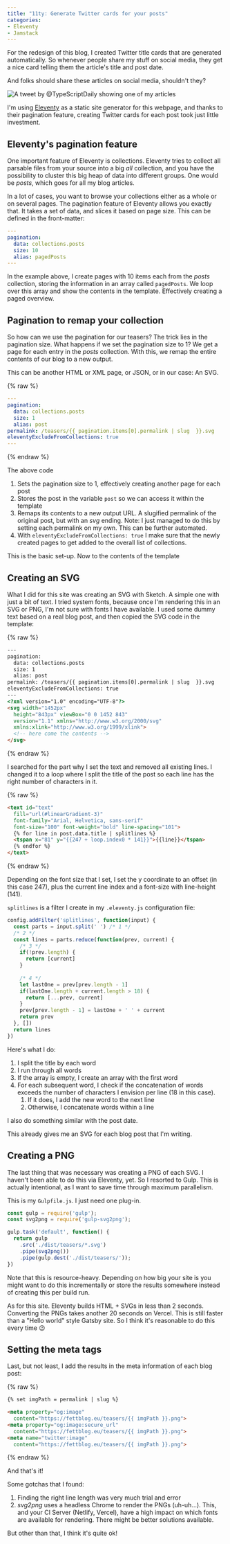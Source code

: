 ```yaml
---
title: "11ty: Generate Twitter cards for your posts"
categories:
- Eleventy
- Jamstack
---
```


For the redesign of this blog, I created Twitter title cards that are generated automatically. So whenever people share my stuff on social media, they get a nice card telling them the article's title and post date.

And folks should share these articles on social media, shouldn't they? 

![A tweet by @TypeScriptDaily showing one of my articles](/wp-content/uploads/2020/titlecard-demo.jpg)


I'm using [Eleventy](https://11ty.dev) as a static site generator for this webpage, and thanks to their pagination feature, creating Twitter cards for each post took just little investment.

## Eleventy's pagination feature

One important feature of Eleventy is collections. Eleventy tries to collect all parsable files from your source into a big *all* collection, and you have the possibility to cluster this big heap of data into different groups. One would be *posts*, which goes for all my blog articles. 

In a lot of cases, you want to browse your collections either as a whole or on several pages. The pagination feature of Eleventy allows you exactly that. It takes a set of data, and slices it based on page size. This can be defined in the front-matter:

```yaml
---
pagination:
  data: collections.posts
  size: 10
  alias: pagedPosts
---
```

In the example above, I create pages with 10 items each from the *posts* collection, storing the information in an array called `pagedPosts`. We loop over this array and show the contents in the template. Effectively creating a paged overview.

## Pagination to remap your collection

So how can we use the pagination for our teasers? The trick lies in the pagination size. What happens if we set the pagination size to 1? We get a page for each entry in the *posts* collection. With this, we remap the entire contents of our blog to a new output. 

This can be another HTML or XML page, or JSON, or in our case: An SVG.

{% raw %}
```yaml
---
pagination:
  data: collections.posts
  size: 1
  alias: post
permalink: /teasers/{{ pagination.items[0].permalink | slug  }}.svg
eleventyExcludeFromCollections: true
---
```
{% endraw %}

The above code

1. Sets the pagination size to 1, effectively creating another page for each post
2. Stores the post in the variable `post` so we can access it within the template
3. Remaps its contents to a new output URL. A slugified permalink of the original post, but with an *svg* ending. Note: I just managed to do this by setting each permalink on my own. This can be further automated.
4. With `eleventyExcludeFromCollections: true` I make sure that the newly created pages to get added to the overall list of collections. 

This is the basic set-up. Now to the contents of the template

## Creating an SVG

What I did for this site was creating an SVG with Sketch. A simple one with just a bit of text. I tried system fonts, because once I'm rendering this in an SVG or PNG, I'm not sure with fonts I have available. I used some dummy text based on a real blog post, and then copied the SVG code in the template:

{% raw %}
```html
---
pagination:
  data: collections.posts
  size: 1
  alias: post
permalink: /teasers/{{ pagination.items[0].permalink | slug  }}.svg
eleventyExcludeFromCollections: true
---
<?xml version="1.0" encoding="UTF-8"?>
<svg width="1452px" 
  height="843px" viewBox="0 0 1452 843"
  version="1.1" xmlns="http://www.w3.org/2000/svg"
  xmlns:xlink="http://www.w3.org/1999/xlink">
  <!-- here come the contents -->
</svg>
```
{% endraw %}

I searched for the part why I set the text and removed all existing lines. I changed it to a loop where I split the title of the post so each line has the right number of characters in it. 

{% raw %}
```html
<text id="text"
  fill="url(#linearGradient-3)"
  font-family="Arial, Helvetica, sans-serif"
  font-size="100" font-weight="bold" line-spacing="101">
  {% for line in post.data.title | splitlines %}
  <tspan x="81" y="{{247 + loop.index0 * 141}}">{{line}}</tspan>
  {% endfor %}
</text>
```
{% endraw %}

Depending on the font size that I set, I set the y coordinate to an offset (in this case 247), plus the current line index and a font-size with line-height (141).

`splitlines` is a filter I create in my `.eleventy.js` configuration file:

```javascript
config.addFilter('splitlines', function(input) {
  const parts = input.split(' ') /* 1 */
  /* 2 */
  const lines = parts.reduce(function(prev, current) {
    /* 3 */
    if(!prev.length) {
      return [current]
    }
    
    /* 4 */
    let lastOne = prev[prev.length - 1]
    if(lastOne.length + current.length > 18) {
      return [...prev, current]
    }
    prev[prev.length - 1] = lastOne + ' ' + current
    return prev
  }, [])
  return lines
})
```

Here's what I do:

1. I split the title by each word
2. I run through all words
3. If the array is empty, I create an array with the first word
4. For each subsequent word, I check if the concatenation of words exceeds the number of characters I envision per line (18 in this case).
   1. If it does, I add the new word to the next line
   2. Otherwise, I concatenate words within a line

I also do something similar with the post date.

This already gives me an SVG for each blog post that I'm writing.

## Creating a PNG

The last thing that was necessary was creating a PNG of each SVG. I haven't been able to do this via Eleventy, yet. So I resorted to Gulp. This is actually intentional, as I want to save time through maximum parallelism.

This is my `Gulpfile.js`. I just need one plug-in.

```javascript
const gulp = require('gulp');
const svg2png = require('gulp-svg2png');

gulp.task('default', function() {
  return gulp
    .src('./dist/teasers/*.svg')
    .pipe(svg2png())
    .pipe(gulp.dest('./dist/teasers/'));
})
```

Note that this is resource-heavy. Depending on how big your site is you might want to do this incrementally or store the results somewhere instead of creating this per build run.

As for this site. Eleventy builds HTML + SVGs in less than 2 seconds. Converting the PNGs takes another 20 seconds on Vercel. This is still faster than a "Hello world" style Gatsby site. So I think it's reasonable to do this every time 😉

## Setting the meta tags

Last, but not least, I add the results in the meta information of each blog post:

{% raw %}
```html
{% set imgPath = permalink | slug %}

<meta property="og:image" 
  content="https://fettblog.eu/teasers/{{ imgPath }}.png">
<meta property="og:image:secure_url"
  content="https://fettblog.eu/teasers/{{ imgPath }}.png">
<meta name="twitter:image"
  content="https://fettblog.eu/teasers/{{ imgPath }}.png">
```
{% endraw %}


And that's it! 

Some gotchas that I found:

1. Finding the right line length was very much trial and error
2. *svg2png* uses a headless Chrome to render the PNGs (uh-uh...). This, and your CI Server (Netlify, Vercel), have a high impact on which fonts are available for rendering. There might be better solutions available.

But other than that, I think it's quite ok!
